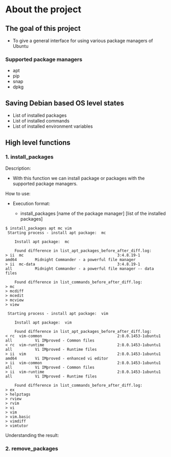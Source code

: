 # About the project

## The goal of this project

* To give a general interface for using various package managers of Ubuntu

### Supported package managers

* apt
* pip
* snap
* dpkg

## Saving Debian based OS level states

* List of installed packages
* List of installed commands
* List of installed environment variables

## High level functions

### 1. install_packages

Description:

* With this function we can install package or packages with the supported package managers.

How to use:

* Execution format:

  * install_packages [name of the package manager] [list of the installed packages]

```shell
$ install_packages apt mc vim
 Starting process - install apt package:  mc

    Install apt package:  mc

    Found difference in list_apt_packages_before_after_diff.log:
> ii  mc                                         3:4.8.19-1                                   amd64        Midnight Commander - a powerful file manager
> ii  mc-data                                    3:4.8.19-1                                   all          Midnight Commander - a powerful file manager -- data files

    Found difference in list_commands_before_after_diff.log:
> mc
> mcdiff
> mcedit
> mcview
> view

 Starting process - install apt package:  vim

    Install apt package:  vim

    Found difference in list_apt_packages_before_after_diff.log:
< rc  vim-common                                 2:8.0.1453-1ubuntu1                          all          Vi IMproved - Common files
< rc  vim-runtime                                2:8.0.1453-1ubuntu1                          all          Vi IMproved - Runtime files
> ii  vim                                        2:8.0.1453-1ubuntu1                          amd64        Vi IMproved - enhanced vi editor
> ii  vim-common                                 2:8.0.1453-1ubuntu1                          all          Vi IMproved - Common files
> ii  vim-runtime                                2:8.0.1453-1ubuntu1                          all          Vi IMproved - Runtime files

    Found difference in list_commands_before_after_diff.log:
> ex
> helpztags
> rview
> rvim
> vi
> vim
> vim.basic
> vimdiff
> vimtutor
```

Understanding the result:

### 2. remove_packages
